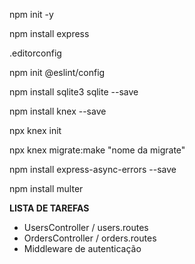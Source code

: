 npm init -y

npm install express

.editorconfig

npm init @eslint/config

npm install sqlite3 sqlite --save

npm install knex --save

npx knex init

npx knex migrate:make "nome da migrate"

npm install express-async-errors --save

npm install multer

**LISTA DE TAREFAS**

* UsersController / users.routes
* OrdersController / orders.routes
* Middleware de autenticação






